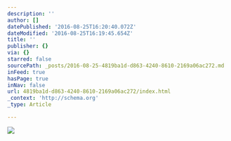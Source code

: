 ```yaml
---
description: ''
author: []
datePublished: '2016-08-25T16:20:40.072Z'
dateModified: '2016-08-25T16:19:45.654Z'
title: ''
publisher: {}
via: {}
starred: false
sourcePath: _posts/2016-08-25-4819ba1d-d863-4240-8610-2169a06ac272.md
inFeed: true
hasPage: true
inNav: false
url: 4819ba1d-d863-4240-8610-2169a06ac272/index.html
_context: 'http://schema.org'
_type: Article

---
```

![](https://the-grid-user-content.s3-us-west-2.amazonaws.com/900dbac2-176e-4996-8df0-73779199fccb.jpg)